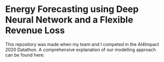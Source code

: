 # Energy Forecasting using Deep Neural Network and a Flexible Revenue Loss 
This repository was made when my team and I competed in the AI4Impact 2020 Datathon. A comprehensive explanation of our modelling approach can be found here:  
